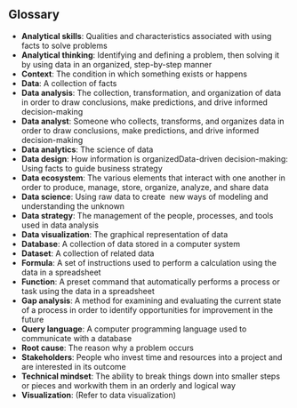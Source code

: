 ## Glossary

* **Analytical skills**: Qualities and characteristics associated with using facts to solve problems
* **Analytical thinking**: ​Identifying and defining a problem, then solving it by using data in an organized, step-by-step manner
* **Context**: The condition in which something exists or happens
* **Data**:​ A collection of facts
* **Data analysis**:​ The collection, transformation, and organization of data in order to draw conclusions, make predictions, and drive informed decision-making
* **Data analyst**: Someone who collects, transforms, and organizes data in order to draw conclusions, make predictions, and drive informed decision-making
* **Data analytics**:​ The science of data
* **Data design**: How information is organizedData-driven decision-making: Using facts to guide business strategy
* **Data ecosystem**:​ The various elements that interact with one another in order to produce, manage, store, organize, analyze, and share data
* **Data science**:​ Using raw data to create ​ new ways of modeling and understanding the unknown
* **Data strategy**: The management of the people, processes, and tools used in data analysis
* **Data visualization**: The graphical representation of data
* **Database**: A collection of data stored in a computer system
* **Dataset**:​ A collection of related data
* **Formula**: A set of instructions used to perform a calculation using the data in a spreadsheet
* **Function**: A preset command that automatically performs a process or task using the data in a spreadsheet
* **Gap analysis**: A method for examining and evaluating the current state of a process in order to identify opportunities for improvement in the future
* **Query language**: A computer programming language used to communicate with a database
* **Root cause**: The reason why a problem occurs
* **Stakeholders**: People who invest time and resources into a project and are interested in its outcome
* **Technical mindset**: The ability to break things down into smaller steps or pieces and workwith them in an orderly and logical way
* **Visualization**: (Refer to data visualization)
